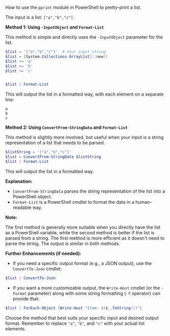 How to use the `pprint` module in PowerShell to pretty-print a list.

The input is a list: `["a","b","c"]`.

**Method 1: Using `-InputObject` and `Format-List`**

This method is simple and directly uses the `-InputObject` parameter for the list.


```powershell
$list = '["a","b","c"]'  # Your input string
$list = [System.Collections.ArrayList]::new()
$list += 'a'
$list += 'b'
$list += 'c'


$list | Format-List
```

This will output the list in a formatted way, with each element on a separate line:

```
a
b
c
```


**Method 2: Using `ConvertFrom-StringData` and `Format-List`**


This method is slightly more involved, but useful when your input is a string representation of a list that needs to be parsed.

```powershell
$listString = '["a","b","c"]'
$list = ConvertFrom-StringData $listString
$list | Format-List
```

This will output the list in a formatted way.


**Explanation:**

* `ConvertFrom-StringData` parses the string representation of the list into a PowerShell object.
* `Format-List` is a PowerShell cmdlet to format the data in a human-readable way.


**Note:**

The first method is generally more suitable when you directly have the list as a PowerShell variable, while the second method is better if the list is parsed from a string. The first method is more efficient as it doesn't need to parse the string. The output is similar in both methods.


**Further Enhancements (if needed):**


* If you need a specific output format (e.g., a JSON output), use the `ConvertTo-Json` cmdlet:

```powershell
$list | ConvertTo-Json
```


* If you want a more customizable output, the `Write-Host` cmdlet (or the `-Format` parameter) along with some string formatting (`-f` operator) can provide that:


```powershell
$list | ForEach-Object {Write-Host "Item: $($_.ToString())"}
```


Choose the method that best suits your specific input and desired output format. Remember to replace `"a"`, `"b"`, and `"c"` with your actual list elements.